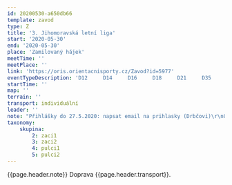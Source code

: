 ```yaml
---
id: 20200530-a650db66
template: zavod
type: Z
title: '3. Jihomoravská letní liga'
start: '2020-05-30'
end: '2020-05-30'
place: 'Zamilovaný hájek'
meetTime: ''
meetPlace: ''
link: 'https://oris.orientacnisporty.cz/Zavod?id=5977'
eventTypeDescription: 'D12     D14     D16     D18     D21     D35     D45     D55     H12     H14     H21     H35     H45     H55     HD10'
startTime: ''
map: ''
terrain: ''
transport: individuální
leader: ''
note: "Přihlášky do 27.5.2020: napsat email na prihlasky (Drbčovi)\r\nOmezený počet přihlášek, závodníků: 295"
taxonomy:
    skupina:
        2: zaci1
        3: zaci2
        4: pulci1
        5: pulci2
---
```

{{page.header.note}}
 Doprava {{page.header.transport}}.
